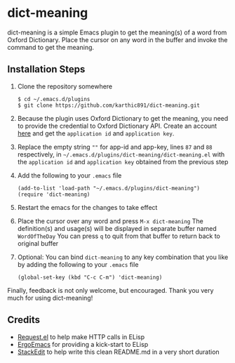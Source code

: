 # dict-meaning

dict-meaning is a simple Emacs plugin to get the meaning(s) of a word from Oxford Dictionary. Place the cursor on any word in the buffer and invoke the command to get the meaning.

## Installation Steps
1. Clone the repository somewhere
	```
	$ cd ~/.emacs.d/plugins
	$ git clone https://github.com/karthic891/dict-meaning.git
	```
2. Because the plugin uses Oxford Dictionary to get the meaning, you need to provide the credential to Oxford Dictionary API. Create an account [here](https://developer.oxforddictionaries.com) and get the `application id` and `application key`. 
3. Replace the empty string `""` for app-id and app-key, lines `87` and `88` respectively, in `~/.emacs.d/plugins/dict-meaning/dict-meaning.el` with the `application id` and `application key` obtained from the previous step
4. Add the following to your `.emacs` file

	```elisp
	(add-to-list 'load-path "~/.emacs.d/plugins/dict-meaning")
	(require 'dict-meaning)
	```	
5. Restart the emacs for the changes to take effect
6. Place the cursor over any word and press `M-x dict-meaning` The definition(s) and usage(s) will be displayed in separate buffer named `WordOfTheDay` You can press `q` to quit from that buffer to return back to original buffer
7. Optional: You can bind `dict-meaning` to any key combination that you like by adding the following to your `.emacs` file
	```elisp
	(global-set-key (kbd "C-c C-m") 'dict-meaning)
	```

Finally, feedback is not only welcome, but encouraged. Thank you very much for using dict-meaning!

## Credits
* [Request.el](https://github.com/tkf/emacs-request) to help make HTTP calls in ELisp
* [ErgoEmacs](http://ergoemacs.org/emacs/elisp.html) for providing a kick-start to ELisp
* [StackEdit](https://stackedit.io/app#) to help write this clean README.md in a very short duration

